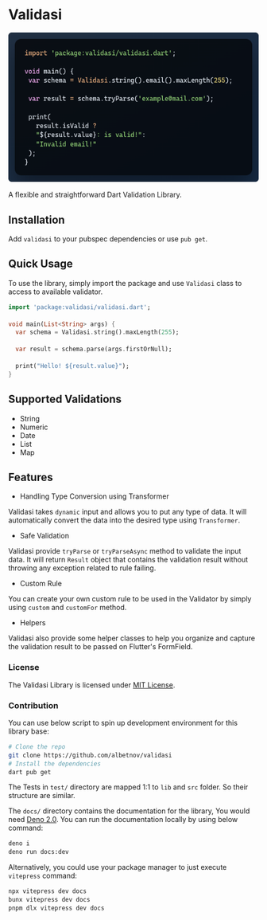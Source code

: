 # Validasi

![image](/img/validasi.png)

A flexible and straightforward Dart Validation Library.

## Installation

Add `validasi` to your pubspec dependencies or use `pub get`.

## Quick Usage

To use the library, simply import the package and use `Validasi` class to access to available
validator.

```dart
import 'package:validasi/validasi.dart';

void main(List<String> args) {
  var schema = Validasi.string().maxLength(255);

  var result = schema.parse(args.firstOrNull);

  print("Hello! ${result.value}");
}
```

## Supported Validations

- String
- Numeric
- Date
- List
- Map

## Features

- Handling Type Conversion using Transformer

Validasi takes `dynamic` input and allows you to put any type of data. It will automatically convert the data into the desired type using `Transformer`.

- Safe Validation

Validasi provide `tryParse` or `tryParseAsync` method to validate the input data. It will return `Result` object that contains the validation result without
throwing any exception related to rule failing.

- Custom Rule

You can create your own custom rule to be used in the Validator by simply using `custom` and `customFor` method.

- Helpers

Validasi also provide some helper classes to help you organize and capture the validation result to be passed on Flutter's FormField.

### License

The Validasi Library is licensed under [MIT License](./LICENSE).

### Contribution

You can use below script to spin up development environment for this library base:

```bash
# Clone the repo
git clone https://github.com/albetnov/validasi
# Install the dependencies
dart pub get
```

The Tests in `test/` directory are mapped 1:1 to `lib` and `src` folder. So their structure are similar.

The `docs/` directory contains the documentation for the library, You would need [Deno 2.0](https://deno.com/). You can run the documentation locally by using below command:

```bash
deno i
deno run docs:dev
```

Alternatively, you could use your package manager to just execute `vitepress` command:

```bash
npx vitepress dev docs
bunx vitepress dev docs
pnpm dlx vitepress dev docs
```